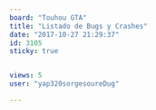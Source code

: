 ```yaml
---
board: "Touhou GTA"
title: "Listado de Bugs y Crashes"
date: "2017-10-27 21:29:37"
id: 3105
sticky: true


views: 5
user: "yap320sorgesoureDug"

---
```


